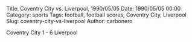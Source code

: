 Title: Coventry City vs. Liverpool, 1990/05/05
Date: 1990/05/05 00:00
Category: sports
Tags: football, football scores, Coventry City, Liverpool
Slug: coventry-city-vs-liverpool
Author: carbonero


Coventry City 1 - 6 Liverpool
